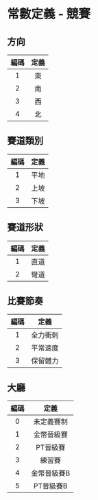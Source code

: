# 常數定義 - 競賽

## <span id="direction">方向</span>

| 編碼 | 定義 |
|:-:|:-:|
| 1 | 東 |
| 2 | 南 |
| 3 | 西 |
| 4 | 北 |

## <span id="trackType">賽道類別</span>

| 編碼 | 定義 |
|:-:|:-:|
| 1 | 平地 |
| 2 | 上坡 |
| 3 | 下坡 |

## <span id="trackShape">賽道形狀</span>

| 編碼 | 定義 |
|:-:|:-:|
| 1 | 直道 |
| 2 | 彎道 |

## <span id="rhythm">比賽節奏</span>

| 編碼 | 定義 |
|:-:|:-:|
| 1 | 全力衝刺 |
| 2 | 平常速度 |
| 3 | 保留體力 |

## <span id="lobby">大廳</span>

| 編碼 | 定義 |
|:-:|:-:|
| 0 | 未定義賽制 |
| 1 | 金幣晉級賽 |
| 2 | PT晉級賽 |
| 3 | 練習賽 |
| 4 | 金幣晉級賽B |
| 5 | PT晉級賽B |